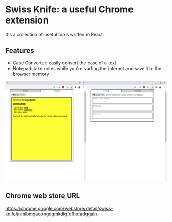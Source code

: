 # Swiss Knife: a useful Chrome extension
It's a collection of useful tools written in React. 

## Features
- Case Converter: easily convert the case of a text
- Notepad: take notes while you're surfing the internet and save it in the browser memory 

![Swiss knife preview](https://raw.githubusercontent.com/danielzotti/swiss-knife-chrome-extension/v1.0.0/others/screenshots/Swiss%20Knife%20-%20Main%20Screenshot%20(1280x800).png)


## Chrome web store URL
https://chrome.google.com/webstore/detail/swiss-knife/jnmlbmgaepngdgmkdlgfdfhofadggaln
